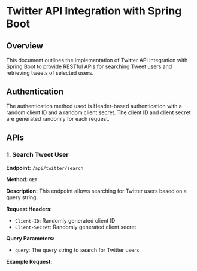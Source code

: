 # Twitter API Integration with Spring Boot
 
## Overview
 
This document outlines the implementation of Twitter API integration with Spring Boot to provide RESTful APIs for searching Tweet users and retrieving tweets of selected users.
 
## Authentication
 
The authentication method used is Header-based authentication with a random client ID and a random client secret. The client ID and client secret are generated randomly for each request.
 
## APIs
 
### 1. Search Tweet User
 
**Endpoint:** `/api/twitter/search`
 
**Method:** `GET`
 
**Description:** This endpoint allows searching for Twitter users based on a query string.
 
**Request Headers:**
- `Client-ID`: Randomly generated client ID
- `Client-Secret`: Randomly generated client secret
 
**Query Parameters:**
- `query`: The query string to search for Twitter users.
 
**Example Request:**
 
 
